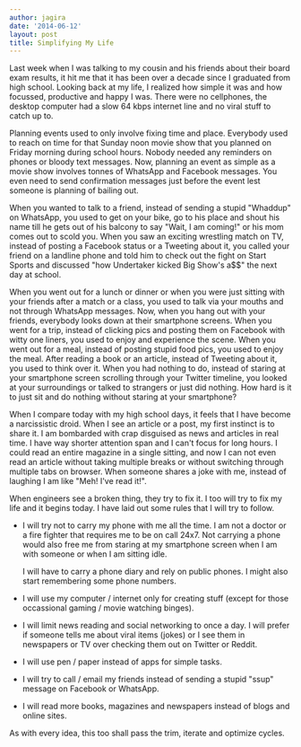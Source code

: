 ```yaml
---
author: jagira
date: '2014-06-12'
layout: post
title: Simplifying My Life
---
```


Last week when I was talking to my cousin and his friends about their board exam
results, it hit me that it has been over a decade
since I graduated from high school. Looking back at my life, I realized how
simple it was and how focussed, productive and happy I was. There were no
cellphones, the desktop computer had a slow 64 kbps internet line and no viral
stuff to catch up to.

Planning events used to only involve fixing time and place. Everybody used to
reach on time for that Sunday noon movie show that you planned on Friday morning 
during school hours. Nobody needed any reminders on phones or bloody text
messages. Now, planning an event as simple as a movie show involves tonnes of 
WhatsApp and Facebook messages. You even need to send confirmation messages 
just before the event lest someone is planning of bailing out.

When you wanted to talk to a friend, instead of sending a stupid "Whaddup" on
WhatsApp, you used to get on your bike, go to his place and shout
his name till he gets out of his balcony to say "Wait, I am coming!" or his mom
comes out to scold you. When you saw an exciting wrestling match on TV,
instead of posting a Facebook status or a Tweeting about it, you called your
friend on a landline phone and told him to check out the fight on Start Sports
and discussed "how Undertaker kicked Big Show's a$$" the next day at school.

When you went out for a lunch or dinner or when you were just sitting
with your friends after a match or a class, you used to talk via your
mouths and not through WhatsApp messages. Now, when you hang out with
your friends, everybody looks down at their smartphone screens. When you
went for a trip, instead of clicking pics and posting them on Facebook
with witty one liners, you used to enjoy and experience the scene. When
you went out for a meal, instead of posting stupid food pics, you used
to enjoy the meal. After reading a book or an article, instead of
Tweeting about it, you used to think over it. When you had nothing to
do, instead of staring at your smartphone screen scrolling through your
Twitter timeline, you looked at your surroundings or talked to strangers
or just did nothing. How hard is it to just sit and do nothing without
staring at your smartphone?

When I compare today with my high school days, it feels that I have
become a narcissistic droid. When I see an article or a post, my first
instinct is to share it. I am bombarded with crap disguised as news and
articles in real time. I have way shorter attention span and I can't
focus for long hours. I could read an entire magazine in a single
sitting, and now I can not even read an article without taking multiple
breaks or without switching through multiple tabs on browser. When
someone shares a joke with me, instead of laughing I am like "Meh! I've
read it!".

When engineers see a broken thing, they try to fix it. I too will try to fix my
life and it begins today. I have laid out some rules that I will try to follow.

- I will try not to carry my phone with me all the time. I am not a doctor or a
  fire fighter that requires me to be on call 24x7. Not carrying a phone would also free me from
  staring at my smartphone screen when I am with someone or when I am sitting
  idle.

  I will have to carry a phone diary and rely on public phones. I might
  also start remembering some phone numbers.

- I will use my computer / internet only for creating stuff (except for those
  occassional gaming / movie watching binges).

- I will limit news reading and social networking to once a day. I will prefer
  if someone tells me about viral items (jokes) or I see them in newspapers or TV over
  checking them out on Twitter or Reddit.

- I will use pen / paper instead of apps for simple tasks.

- I will try to call / email my friends instead of sending a stupid "ssup"
  message on Facebook or WhatsApp.

- I will read more books, magazines and newspapers instead of blogs and online
  sites.

As with every idea, this too shall pass the trim, iterate and optimize cycles.
